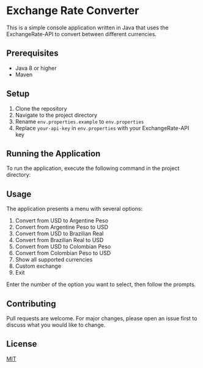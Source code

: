 # Exchange Rate Converter

This is a simple console application written in Java that uses the ExchangeRate-API to convert between different
currencies.

## Prerequisites

- Java 8 or higher
- Maven

## Setup

1. Clone the repository
2. Navigate to the project directory
3. Rename `env.properties.example` to `env.properties`
4. Replace `your-api-key` in `env.properties` with your ExchangeRate-API key

## Running the Application

To run the application, execute the following command in the project directory:

## Usage

The application presents a menu with several options:

1. Convert from USD to Argentine Peso
2. Convert from Argentine Peso to USD
3. Convert from USD to Brazilian Real
4. Convert from Brazilian Real to USD
5. Convert from USD to Colombian Peso
6. Convert from Colombian Peso to USD
7. Show all supported currencies
8. Custom exchange
9. Exit

Enter the number of the option you want to select, then follow the prompts.

## Contributing

Pull requests are welcome. For major changes, please open an issue first to discuss what you would like to change.

## License

[MIT](https://choosealicense.com/licenses/mit/)